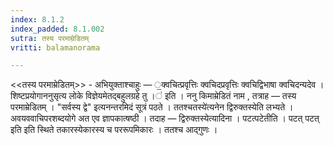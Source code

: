 ```yaml
---
index: 8.1.2
index_padded: 8.1.002
sutra: तस्य परमाम्रेडितम्‌
vritti: balamanorama

---
```

<<तस्य परमाम्रेडितम्>> - अभियुक्ताश्चाहुः — ॒क्वचित्प्रवृत्तिः क्वचिदप्रवृत्तिः क्वचिद्विभाषा क्वचिदन्यदेव । शिष्टप्रयोगाननुसृत्य लोके विज्ञेयमेतद्बहुलग्रहे तु ।॑ इति । ननु किमाम्रेडितं नाम , तत्राह — तस्य परमाम्रेडितम् । "सर्वस्य द्वे" इत्यनन्तरमिदं सूत्रं पठते । ततश्चतस्ये॑त्यनेन द्विरुक्तस्येति लभ्यते । अवयववाचिपरशब्दयोगे अत एव ज्ञापकात्षष्ठी । तदाह — द्विरुक्तस्येत्यादिना । पटत्पटेतीति । पटत् पटत् इति इति स्थिते तकारस्येकारस्य च पररूपमिकारः । ततश्च आद्गुणः ।